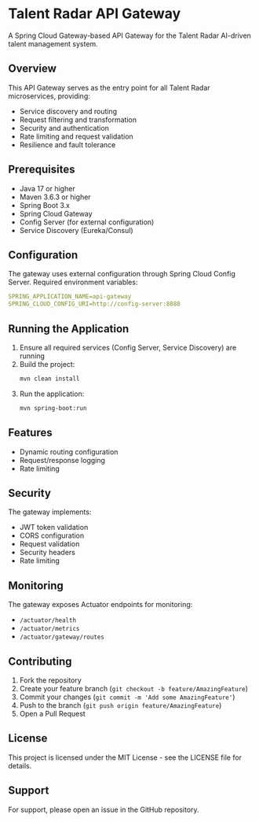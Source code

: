 # Talent Radar API Gateway

A Spring Cloud Gateway-based API Gateway for the Talent Radar AI-driven talent management system.

## Overview

This API Gateway serves as the entry point for all Talent Radar microservices, providing:
- Service discovery and routing
- Request filtering and transformation
- Security and authentication
- Rate limiting and request validation
- Resilience and fault tolerance

## Prerequisites

- Java 17 or higher
- Maven 3.6.3 or higher
- Spring Boot 3.x
- Spring Cloud Gateway
- Config Server (for external configuration)
- Service Discovery (Eureka/Consul)

## Configuration

The gateway uses external configuration through Spring Cloud Config Server. Required environment variables:

```yaml
SPRING_APPLICATION_NAME=api-gateway
SPRING_CLOUD_CONFIG_URI=http://config-server:8888
```

## Running the Application

1. Ensure all required services (Config Server, Service Discovery) are running
2. Build the project:
   ```bash
   mvn clean install
   ```
3. Run the application:
   ```bash
   mvn spring-boot:run
   ```

## Features

- Dynamic routing configuration
- Request/response logging
- Rate limiting


## Security

The gateway implements:
- JWT token validation
- CORS configuration
- Request validation
- Security headers
- Rate limiting

## Monitoring

The gateway exposes Actuator endpoints for monitoring:
- `/actuator/health`
- `/actuator/metrics`
- `/actuator/gateway/routes`

## Contributing

1. Fork the repository
2. Create your feature branch (`git checkout -b feature/AmazingFeature`)
3. Commit your changes (`git commit -m 'Add some AmazingFeature'`)
4. Push to the branch (`git push origin feature/AmazingFeature`)
5. Open a Pull Request

## License

This project is licensed under the MIT License - see the LICENSE file for details.

## Support

For support, please open an issue in the GitHub repository.
